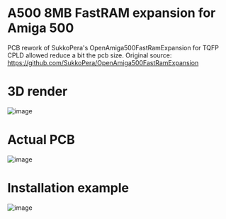 # A500 8MB FastRAM expansion for Amiga 500 

PCB rework of SukkoPera's OpenAmiga500FastRamExpansion for TQFP CPLD allowed reduce a bit the pcb size. 
Original source: https://github.com/SukkoPera/OpenAmiga500FastRamExpansion 

# 3D render
![image](https://user-images.githubusercontent.com/81614352/189483589-f57db5fc-cb5a-468f-abf0-6cfb6c5e126b.png)


# Actual PCB
![image](https://user-images.githubusercontent.com/81614352/189484203-2953fe37-57d6-4805-b7ca-66fbac54141c.png)


# Installation example

![image](https://user-images.githubusercontent.com/81614352/189484213-1181baa7-46ce-4cdd-92a7-aebfde1a643b.png)

